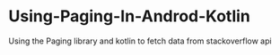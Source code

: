 # Using-Paging-In-Androd-Kotlin
Using the Paging library and kotlin to fetch data from stackoverflow api

